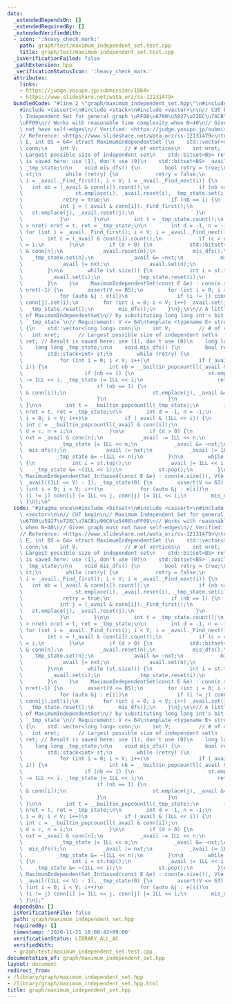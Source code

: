 ```yaml
---
data:
  _extendedDependsOn: []
  _extendedRequiredBy: []
  _extendedVerifiedWith:
  - icon: ':heavy_check_mark:'
    path: graph/test/maximum_independent_set.test.cpp
    title: graph/test/maximum_independent_set.test.cpp
  _isVerificationFailed: false
  _pathExtension: hpp
  _verificationStatusIcon: ':heavy_check_mark:'
  attributes:
    links:
    - https://judge.yosupo.jp/submission/1864>
    - https://www.slideshare.net/wata_orz/ss-12131479>
  bundledCode: "#line 2 \"graph/maximum_independent_set.hpp\"\n#include <bitset>\n\
    #include <cassert>\n#include <stack>\n#include <vector>\n\n// CUT begin\n// Maximum\
    \ Independent Set for general graph \uFF08\u6700\u5927\u72EC\u7ACB\u96C6\u5408\
    \uFF09\n// Works with reasonable time complexity when N~40\n// Given graph must\
    \ not have self-edges\n// Verified: <https://judge.yosupo.jp/submission/1864>\n\
    // Reference: <https://www.slideshare.net/wata_orz/ss-12131479>\ntemplate <typename\
    \ E, int BS = 64> struct MaximumIndependentSet {\n    std::vector<std::bitset<BS>>\
    \ conn;\n    int V;               // # of vertices\n    int nret;            //\
    \ Largest possible size of independent set\n    std::bitset<BS> ret; // Result\
    \ is saved here: use (1), don't use (0)\n    std::bitset<BS> _avail;\n    std::bitset<BS>\
    \ _tmp_state;\n\n    void mis_dfs() {\n        bool retry = true;\n        std::stack<int>\
    \ st;\n        while (retry) {\n            retry = false;\n            for (int\
    \ i = _avail._Find_first(); i < V; i = _avail._Find_next(i)) {\n             \
    \   int nb = (_avail & conn[i]).count();\n                if (nb <= 1) {\n   \
    \                 st.emplace(i), _avail.reset(i), _tmp_state.set(i);\n       \
    \             retry = true;\n                    if (nb == 1) {\n            \
    \            int j = (_avail & conn[i])._Find_first();\n                     \
    \   st.emplace(j), _avail.reset(j);\n                    }\n                }\n\
    \            }\n        }\n\n        int t = _tmp_state.count();\n        if (t\
    \ > nret) nret = t, ret = _tmp_state;\n\n        int d = -1, n = -1;\n       \
    \ for (int i = _avail._Find_first(); i < V; i = _avail._Find_next(i)) {\n    \
    \        int c = (_avail & conn[i]).count();\n            if (c > d) d = c, n\
    \ = i;\n        }\n\n        if (d > 0) {\n            std::bitset<BS> nxt = _avail\
    \ & conn[n];\n            _avail.reset(n);\n            mis_dfs();\n         \
    \   _tmp_state.set(n);\n            _avail &= ~nxt;\n            mis_dfs();\n\
    \            _avail |= nxt;\n            _avail.set(n);\n            _tmp_state.reset(n);\n\
    \        }\n\n        while (st.size()) {\n            int i = st.top();\n   \
    \         _avail.set(i);\n            _tmp_state.reset(i);\n            st.pop();\n\
    \        }\n    }\n    MaximumIndependentSet(const E &e) : conn(e.size()), V(e.size()),\
    \ nret(-1) {\n        assert(V <= BS);\n        for (int i = 0; i < V; i++)\n\
    \            for (auto &j : e[i])\n                if (i != j) conn[i].set(j),\
    \ conn[j].set(i);\n        for (int i = 0; i < V; i++) _avail.set(i);\n      \
    \  _tmp_state.reset();\n        mis_dfs();\n    }\n};\n\n// A little fast implementation\
    \ of MaximumIndependentSet\n// by substituting long long int's bit for `ret` &\
    \ `_tmp_state`\n// Requirement: V <= 64\ntemplate <typename E> struct MaximumIndependentSet_Intbased\
    \ {\n    std::vector<long long> conn;\n    int V;         // # of vertices\n \
    \   int nret;      // Largest possible size of independent set\n    long long\
    \ ret; // Result is saved here: use (1), don't use (0)\n    long long _avail;\n\
    \    long long _tmp_state;\n\n    void mis_dfs() {\n        bool retry = true;\n\
    \        std::stack<int> st;\n        while (retry) {\n            retry = false;\n\
    \            for (int i = 0; i < V; i++)\n                if (_avail & (1LL <<\
    \ i)) {\n                    int nb = __builtin_popcountll(_avail & conn[i]);\n\
    \                    if (nb <= 1) {\n                        st.emplace(i), _avail\
    \ -= 1LL << i, _tmp_state |= 1LL << i;\n                        retry = true;\n\
    \                        if (nb == 1) {\n                            int j = __builtin_ctzll(_avail\
    \ & conn[i]);\n                            st.emplace(j), _avail &= ~(1LL << j);\n\
    \                        }\n                    }\n                }\n       \
    \ }\n\n        int t = __builtin_popcountll(_tmp_state);\n        if (t > nret)\
    \ nret = t, ret = _tmp_state;\n\n        int d = -1, n = -1;\n        for (int\
    \ i = 0; i < V; i++)\n            if (_avail & (1LL << i)) {\n               \
    \ int c = __builtin_popcountll(_avail & conn[i]);\n                if (c > d)\
    \ d = c, n = i;\n            }\n\n        if (d > 0) {\n            long long\
    \ nxt = _avail & conn[n];\n            _avail -= 1LL << n;\n            mis_dfs();\n\
    \            _tmp_state |= 1LL << n;\n            _avail &= ~nxt;\n          \
    \  mis_dfs();\n            _avail |= nxt;\n            _avail |= 1LL << n;\n \
    \           _tmp_state &= ~(1LL << n);\n        }\n\n        while (st.size())\
    \ {\n            int i = st.top();\n            _avail |= 1LL << i;\n        \
    \    _tmp_state &= ~(1LL << i);\n            st.pop();\n        }\n    }\n   \
    \ MaximumIndependentSet_Intbased(const E &e) : conn(e.size()), V(e.size()), nret(-1),\
    \ _avail((1LL << V) - 1), _tmp_state(0) {\n        assert(V <= 63);\n        for\
    \ (int i = 0; i < V; i++)\n            for (auto &j : e[i])\n                if\
    \ (i != j) conn[i] |= 1LL << j, conn[j] |= 1LL << i;\n        mis_dfs();\n   \
    \ }\n};\n"
  code: "#pragma once\n#include <bitset>\n#include <cassert>\n#include <stack>\n#include\
    \ <vector>\n\n// CUT begin\n// Maximum Independent Set for general graph \uFF08\
    \u6700\u5927\u72EC\u7ACB\u96C6\u5408\uFF09\n// Works with reasonable time complexity\
    \ when N~40\n// Given graph must not have self-edges\n// Verified: <https://judge.yosupo.jp/submission/1864>\n\
    // Reference: <https://www.slideshare.net/wata_orz/ss-12131479>\ntemplate <typename\
    \ E, int BS = 64> struct MaximumIndependentSet {\n    std::vector<std::bitset<BS>>\
    \ conn;\n    int V;               // # of vertices\n    int nret;            //\
    \ Largest possible size of independent set\n    std::bitset<BS> ret; // Result\
    \ is saved here: use (1), don't use (0)\n    std::bitset<BS> _avail;\n    std::bitset<BS>\
    \ _tmp_state;\n\n    void mis_dfs() {\n        bool retry = true;\n        std::stack<int>\
    \ st;\n        while (retry) {\n            retry = false;\n            for (int\
    \ i = _avail._Find_first(); i < V; i = _avail._Find_next(i)) {\n             \
    \   int nb = (_avail & conn[i]).count();\n                if (nb <= 1) {\n   \
    \                 st.emplace(i), _avail.reset(i), _tmp_state.set(i);\n       \
    \             retry = true;\n                    if (nb == 1) {\n            \
    \            int j = (_avail & conn[i])._Find_first();\n                     \
    \   st.emplace(j), _avail.reset(j);\n                    }\n                }\n\
    \            }\n        }\n\n        int t = _tmp_state.count();\n        if (t\
    \ > nret) nret = t, ret = _tmp_state;\n\n        int d = -1, n = -1;\n       \
    \ for (int i = _avail._Find_first(); i < V; i = _avail._Find_next(i)) {\n    \
    \        int c = (_avail & conn[i]).count();\n            if (c > d) d = c, n\
    \ = i;\n        }\n\n        if (d > 0) {\n            std::bitset<BS> nxt = _avail\
    \ & conn[n];\n            _avail.reset(n);\n            mis_dfs();\n         \
    \   _tmp_state.set(n);\n            _avail &= ~nxt;\n            mis_dfs();\n\
    \            _avail |= nxt;\n            _avail.set(n);\n            _tmp_state.reset(n);\n\
    \        }\n\n        while (st.size()) {\n            int i = st.top();\n   \
    \         _avail.set(i);\n            _tmp_state.reset(i);\n            st.pop();\n\
    \        }\n    }\n    MaximumIndependentSet(const E &e) : conn(e.size()), V(e.size()),\
    \ nret(-1) {\n        assert(V <= BS);\n        for (int i = 0; i < V; i++)\n\
    \            for (auto &j : e[i])\n                if (i != j) conn[i].set(j),\
    \ conn[j].set(i);\n        for (int i = 0; i < V; i++) _avail.set(i);\n      \
    \  _tmp_state.reset();\n        mis_dfs();\n    }\n};\n\n// A little fast implementation\
    \ of MaximumIndependentSet\n// by substituting long long int's bit for `ret` &\
    \ `_tmp_state`\n// Requirement: V <= 64\ntemplate <typename E> struct MaximumIndependentSet_Intbased\
    \ {\n    std::vector<long long> conn;\n    int V;         // # of vertices\n \
    \   int nret;      // Largest possible size of independent set\n    long long\
    \ ret; // Result is saved here: use (1), don't use (0)\n    long long _avail;\n\
    \    long long _tmp_state;\n\n    void mis_dfs() {\n        bool retry = true;\n\
    \        std::stack<int> st;\n        while (retry) {\n            retry = false;\n\
    \            for (int i = 0; i < V; i++)\n                if (_avail & (1LL <<\
    \ i)) {\n                    int nb = __builtin_popcountll(_avail & conn[i]);\n\
    \                    if (nb <= 1) {\n                        st.emplace(i), _avail\
    \ -= 1LL << i, _tmp_state |= 1LL << i;\n                        retry = true;\n\
    \                        if (nb == 1) {\n                            int j = __builtin_ctzll(_avail\
    \ & conn[i]);\n                            st.emplace(j), _avail &= ~(1LL << j);\n\
    \                        }\n                    }\n                }\n       \
    \ }\n\n        int t = __builtin_popcountll(_tmp_state);\n        if (t > nret)\
    \ nret = t, ret = _tmp_state;\n\n        int d = -1, n = -1;\n        for (int\
    \ i = 0; i < V; i++)\n            if (_avail & (1LL << i)) {\n               \
    \ int c = __builtin_popcountll(_avail & conn[i]);\n                if (c > d)\
    \ d = c, n = i;\n            }\n\n        if (d > 0) {\n            long long\
    \ nxt = _avail & conn[n];\n            _avail -= 1LL << n;\n            mis_dfs();\n\
    \            _tmp_state |= 1LL << n;\n            _avail &= ~nxt;\n          \
    \  mis_dfs();\n            _avail |= nxt;\n            _avail |= 1LL << n;\n \
    \           _tmp_state &= ~(1LL << n);\n        }\n\n        while (st.size())\
    \ {\n            int i = st.top();\n            _avail |= 1LL << i;\n        \
    \    _tmp_state &= ~(1LL << i);\n            st.pop();\n        }\n    }\n   \
    \ MaximumIndependentSet_Intbased(const E &e) : conn(e.size()), V(e.size()), nret(-1),\
    \ _avail((1LL << V) - 1), _tmp_state(0) {\n        assert(V <= 63);\n        for\
    \ (int i = 0; i < V; i++)\n            for (auto &j : e[i])\n                if\
    \ (i != j) conn[i] |= 1LL << j, conn[j] |= 1LL << i;\n        mis_dfs();\n   \
    \ }\n};"
  dependsOn: []
  isVerificationFile: false
  path: graph/maximum_independent_set.hpp
  requiredBy: []
  timestamp: '2020-11-21 18:08:42+09:00'
  verificationStatus: LIBRARY_ALL_AC
  verifiedWith:
  - graph/test/maximum_independent_set.test.cpp
documentation_of: graph/maximum_independent_set.hpp
layout: document
redirect_from:
- /library/graph/maximum_independent_set.hpp
- /library/graph/maximum_independent_set.hpp.html
title: graph/maximum_independent_set.hpp
---
```

